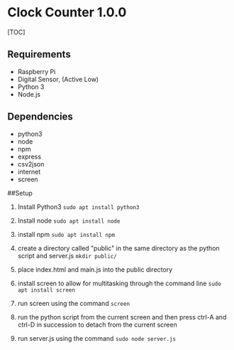 # Clock Counter 1.0.0

[TOC]

## Requirements
- Raspberry Pi
- Digital Sensor, (Active Low)
- Python 3
- Node.js

## Dependencies
- python3
- node
- npm
- express
- csv2json
- internet
- screen

##Setup
1. Install Python3 `sudo apt install python3`

2. Install node `sudo apt install node`

3. install npm `sudo apt install npm`

4. create a directory called "public" in the same directory as the python script and server.js `mkdir public/`

5. place index.html and main.js into the public directory

6. install screen to allow for multitasking through the command line 
`sudo apt install screen`

7. run screen using the command `screen`

8. run the python script from the current screen and then press ctrl-A and ctrl-D in succession to detach from the current screen

9. run server.js using the command `sudo node server.js`




